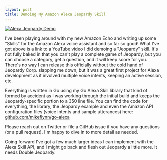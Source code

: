 ```yaml
---
layout: post
title: Demoing My Amazon Alexa Jeopardy Skill
---
```


[![Alexa Jeopardy Demo](http://i.imgur.com/1lNgQjB.png)](https://www.youtube.com/watch?v=mDIEGUtoSjw)

I've been playing around with my new Amazon Echo and writing up some "Skills" for the Amazon Alexa voice assistant and so far so good! What I've got above is a link to a YouTube video I did demoing a "Jeopardy" skill. It's not fully baked in that you can't play a complete game of Jeopardy, but you can choose a category, get a question, and it will keep score for you. There's no way I can release this officially without the cold hand of Jeopardy Corp. slapping me down, but it was a great first project for Alexa development as it involved multiple voice intents, keeping an active session, etc.

Everything is written in Go using my Go Alexa Skill library that kind of formed by accident as I was working through the initial build and keeps the Jeopardy-specific portion to a 350 line file. You can find the code for everything, the library, the Jeopardy example and even the Amazon API configuration files (voice intents and sample utterances) here: [github.com/mikeflynn/go-alexa](https://github.com/mikeflynn/go-alexa)

Please reach out on Twitter or file a GitHub issue if you have any questions (or a pull request). I'm happy to dive in to more detail as needed.

Going forward I've got a few much larger ideas I can implement with the Alexa Skill API, and I might go back and flesh out Jeopardy a little more. It needs Double Jeopardy.